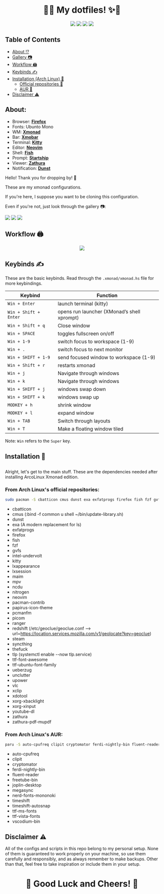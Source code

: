 <h1 align="center">🚀✨ My dotfiles! ✨🚀</h1>

<p align="center">
  <a href="https://github.com/FuzzyGrim/dotfiles/stargazers"><img src="https://img.shields.io/github/stars/FuzzyGrim/dotfiles?color=ffd5cd&style=for-the-badge&logo=starship"></a>
  <a href="https://github.com/FuzzyGrim/dotfiles/issues"><img src="https://img.shields.io/github/issues/FuzzyGrim/dotfiles?color=d35d6e&style=for-the-badge&logo=codecov"></a>
  <a href="https://github.com/FuzzyGrim/dotfiles/network/members"><img src="https://img.shields.io/github/forks/FuzzyGrim/dotfiles?color=84afdb&style=for-the-badge&logo=jfrog-bintray"></a>
  <a href="https://github.com/Fuzzygrim/dotfiles/blob/master/LICENSE"><img src="https://img.shields.io/badge/license-MIT-orange.svg?color=90c861&style=for-the-badge&logo=mitsubishi"></a>
</p>

## Table of Contents

- [About ⁉️](#about)
- [Gallery 📷](#gal)
- [Workflow 🖨️](#workflow)
- [Keybinds ✍️](#keybinds)
- [Installation (Arch Linux) 🤵‍](#inst)
  - [Official repositories 🌇](#arch)
  - [AUR 🚂](#aur)
- [Disclaimer ⚠️ ](#disclaimer)


<a id="about"></a>

## About:


- Browser: **[Firefox](https://github.com/FuzzyGrim/dotfiles/blob/master/.mozilla/firefox/r056xtue.default-release/chrome/userChrome.css)**
- Fonts: Ubunto Mono
- WM: **[Xmonad](https://github.com/FuzzyGrim/dotfiles/blob/master/.xmonad/xmonad.hs)**
- Bar: **[Xmobar](https://github.com/FuzzyGrim/dotfiles/tree/master/.config/xmobar/xmobarrc0)**
- Terminal: **[Kitty](https://github.com/FuzzyGrim/dotfiles/tree/master/.config/kitty)**
- Editor: **[Neovim](https://github.com/FuzzyGrim/dotfiles/tree/master/.config/nvim)**
- Shell: **[Fish](https://github.com/FuzzyGrim/dotfiles/tree/master/.config/fish)**
- Prompt: **[Startship](https://github.com/FuzzyGrim/dotfiles/blob/master/.config/starship.toml)**
- Viewer: **[Zathura](https://github.com/FuzzyGrim/dotfiles/tree/master/.config/zathura/zathurarc)**
- Notification: **[Dunst](https://github.com/FuzzyGrim/dotfiles/blob/master/.config/dunst/dunstrc)**


Hello! Thank you for dropping by! 👋

These are my xmonad configurations.

If you're here, I suppose you want to be cloning this configuration. 

Even if you're not, just look through the gallery 📷:



<a id="gal"></a>
<img src='https://github.com/FuzzyGrim/dotfiles/blob/master/screenshots/default.png'>
<img src='https://github.com/FuzzyGrim/dotfiles/blob/master/screenshots/1'>
<img src='https://github.com/FuzzyGrim/dotfiles/blob/master/screenshots/2'>


<a id="workflow"></a>

## Workflow 🖨️

<p align="center">
  <img src="https://github.com/FuzzyGrim/dotfiles/blob/master/screenshots/workflow.gif">
</p>


<a id="keybinds"></a>
## Keybinds ✍️

These are the basic keybinds. Read through the `.xmonad/xmonad.hs` file for more keybindings.

| Keybind                |                  Function                   |
| ---------------------- |  ----------------------------------------   |
| `Win + Enter`          |           launch terminal (kitty)           |
| `Win + Shift + Enter`  | opens run launcher (XMonad’s shell xprompt) |
| `Win + Shift + q`      |                Close window                 |
| `Win + SPACE`          |          toggles fullscreen on/off          |
| `Win + 1-9`            |       switch focus to workspace (1-9)       |
| `Win + .`              |       switch focus to next monitor          |
| `Win + SHIFT + 1-9`    |   send focused window to workspace (1-9)    |
| `Win + Shift + r`      |               restarts xmonad               |
| `Win + j`              |          Navigate through windows           |
| `Win + k`              |          Navigate through windows           |
| `Win + SHIFT + j`      |              windows swap down              |
| `Win + SHIFT + k`      |               windows swap up               |
| `MODKEY + h`           |                shrink window                |
| `MODKEY + l`           |                expand window                |
| `Win + TAB`            |           Switch through layouts            |
| `Win + T`              |        Make a floating window tiled         |


Note: `Win` refers to the `Super` key.


<a id="inst"></a>
## Installation 🤵‍

##

Alright, let's get to the main stuff. These are the dependencies needed after installing ArcoLinux Xmonad edition.

<a id="arch"></a>
### From Arch Linux's official repositories:

```bash
sudo pacman -S cbatticon cmus dunst exa exfatprogs firefox fish fzf gvfs intel-undervolt kitty lxappearance lxsession maim mpv ncdu nitrogen neovim pacman-contrib papirus-icon-theme pcmanfm picom ranger redshift steam syncthing thefuck tlp ttf-font-awesome ttf-ubuntu-font-family ueberzug unclutter upower vlc xclip xdotool xorg-xbacklight xorg-xinput youtube-dl zathura zathura-pdf-mupdf 
```
-    cbatticon
-    cmus (:bind -f common u shell ~/bin/update-library.sh)
-    dunst
-    exa (A modern replacement for ls)
-    exfatprogs
-    firefox
-    fish
-    fzf
-    gvfs
-    intel-undervolt
-    kitty
-    lxappearance
-    lxsession
-    maim
-    mpv
-    ncdu
-    nitrogen
-    neovim
-    pacman-contrib
-    papirus-icon-theme
-    pcmanfm
-    picom
-    ranger
-    redshift (/etc/geoclue/geoclue.conf --> url=https://location.services.mozilla.com/v1/geolocate?key=geoclue)
-    steam
-    syncthing
-    thefuck
-    tlp (systemctl enable --now tlp.service)
-    ttf-font-awesome
-    ttf-ubuntu-font-family
-    ueberzug
-    unclutter
-    upower
-    vlc
-    xclip
-    xdotool
-    xorg-xbacklight
-    xorg-xinput
-    youtube-dl
-    zathura
-    zathura-pdf-mupdf

<a id="aur"></a>
### From Arch Linux's AUR:

```bash
paru -S auto-cpufreq clipit cryptomator ferdi-nightly-bin fluent-reader freetube-bin joplin-desktop megasync nerd-fonts-mononoki timeshift timeshift-autosnap ttf-ms-fonts ttf-vista-fonts vscodium-bin 
```
-    auto-cpufreq
-    clipit
-    cryptomator
-    ferdi-nightly-bin
-    fluent-reader
-    freetube-bin
-    joplin-desktop
-    megasync
-    nerd-fonts-mononoki
-    timeshift
-    timeshift-autosnap
-    ttf-ms-fonts 
-    ttf-vista-fonts 
-    vscodium-bin


<a id="disclaimer"></a>
## Disclaimer ⚠️

All of the configs and scripts in this repo belong to my personal setup. None of them is guaranteed to work properly on your machine, so use them carefully and responsibly, and as always remember to make backups. Other than that, feel free to take inspiration or include them in your setup.


<h1 align="center">🌟 Good Luck and Cheers! 🌟</h1>
